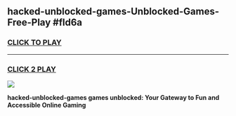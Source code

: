 
## hacked-unblocked-games-Unblocked-Games-Free-Play #fld6a
<h3>
<a href="https://us.freeplayer.one?title=hacked-unblocked-games&ref=9M">CLICK TO PLAY</a></h3>
<hr>

<h3>
<a href="https://us.freeplayer.one?title=hacked-unblocked-games&ref=9M">CLICK 2 PLAY</a>
  
</h3>

<a href="https://us.freeplayer.one?title=hacked-unblocked-games&ref=9M"><img src="https://clearcache.store/games.png"></a>


**hacked-unblocked-games games unblocked: Your Gateway to Fun and Accessible Online Gaming**
